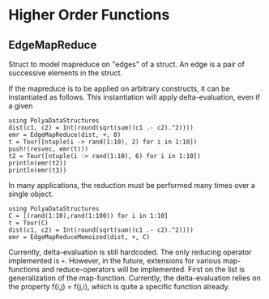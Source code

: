 # Higher Order Functions


## EdgeMapReduce
Struct to model mapreduce on "edges" of a struct. An edge is a pair of successive elements in the struct. 


If the mapreduce is to be applied on arbitrary constructs, it can be instantiated as follows. This instantiation will apply delta-evaluation, even if a given 

```@example
using PolyaDataStructures
dist(c1, c2) = Int(round(sqrt(sum((c1 .- c2).^2))))
emr = EdgeMapReduce(dist, +, 0)
t = Tour([ntuple(i -> rand(1:10), 2) for i in 1:10])
push!(resvec, emr(t)))
t2 = Tour([ntuple(i -> rand(1:10), 6) for i in 1:10])
println(emr(t2))
println(emr(t3))
```

In many applications, the reduction must be performed many times over a single object. 

```@example
using PolyaDataStructures
C = [(rand(1:10),rand(1:100)) for i in 1:10]
t = Tour(C)
dist(c1, c2) = Int(round(sqrt(sum((c1 .- c2).^2))))
emr = EdgeMapReduceMemoized(dist, +, C)
```

Currently, delta-evaluation is still hardcoded. The only reducing operator implemented is `+`. However, in the future, extensions for various map-functions and reduce-operators will be implemented. First on the list is generalization of the map-function. Currently, the delta-evaluation relies on the property f(i,j) = f(j,i), which is quite a specific function already.